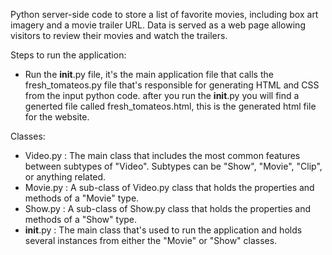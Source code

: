 Python server-side code to store a list of favorite movies, including box art imagery and a movie trailer URL. Data is
served as a web page allowing visitors to review their movies and watch the trailers.

Steps to run the application:
- Run the __init__.py file, it's the main application file that calls the fresh_tomateos.py file that's
responsible for generating HTML and CSS from the input python code. after you run the __init__.py
you will find a generted file called fresh_tomateos.html, this is the generated html file for the website.

Classes:
- Video.py : The main class that includes the most common features between subtypes of "Video". Subtypes can be
"Show", "Movie", "Clip", or anything related.
- Movie.py : A sub-class of Video.py class that holds the properties and methods of a "Movie" type.
- Show.py : A sub-class of Show.py class that holds the properties and methods of a "Show" type. 
- __init__.py : The main class that's used to run the application and holds several instances from either the "Movie"
or "Show" classes.
